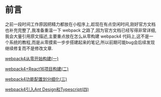 # 前言

之前一段时间工作原因把精力都放在小程序上,趁现在有点空闲时间,刚好官方文档也补充完整了,我准备重温一下 webpack 之路了,因为官方文档已经写得非常详细,我会大量引用原文描述,主要重点放在怎么从零构建 webpack4 代码上,这不是一个系统的教程,而是从零摸索一步步搭建起来的笔记,所以前期可能bug会后续发现继续修复而不是修改文章.

[webpack4从零开始构建(一)](https://www.qdfuns.com/article/40831/e0e1fe8bf591735162e81168da9c676f.html)

[webpack4+React16项目构建(二)](https://www.qdfuns.com/article/40831/77819fb1fb0eb2d2d1896a58cd8ada56.html)

[webpack4功能配置划分细化(三)](https://www.qdfuns.com/article/40831/d7b6c850f5a40adee383b2fab8947639.html)

[webpack4引入Ant Design和Typescript(四)](https://www.qdfuns.com/article/40831/639cdc4701e8e6fca2f9573bcdaee3d7.html)
